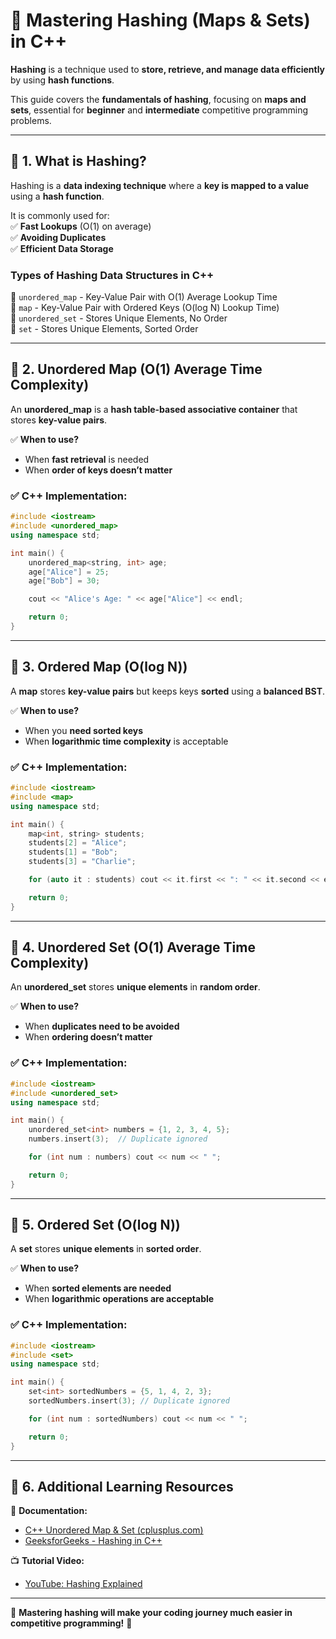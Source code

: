 # 🔑 Mastering Hashing (Maps & Sets) in C++

**Hashing** is a technique used to **store, retrieve, and manage data efficiently** by using **hash functions**.

This guide covers the **fundamentals of hashing**, focusing on **maps and sets**, essential for **beginner** and **intermediate** competitive programming problems.

---

## 🔹 **1. What is Hashing?**

Hashing is a **data indexing technique** where a **key is mapped to a value** using a **hash function**.

It is commonly used for:  
✅ **Fast Lookups** (O(1) on average)  
✅ **Avoiding Duplicates**  
✅ **Efficient Data Storage**  

### **Types of Hashing Data Structures in C++**  
📌 `unordered_map` - Key-Value Pair with O(1) Average Lookup Time  
📌 `map` - Key-Value Pair with Ordered Keys (O(log N) Lookup Time)  
📌 `unordered_set` - Stores Unique Elements, No Order  
📌 `set` - Stores Unique Elements, Sorted Order  

---

## 🔹 **2. Unordered Map (O(1) Average Time Complexity)**
An **unordered_map** is a **hash table-based associative container** that stores **key-value pairs**.

✅ **When to use?**  
- When **fast retrieval** is needed  
- When **order of keys doesn’t matter**  

### ✅ **C++ Implementation:**
```cpp
#include <iostream>
#include <unordered_map>
using namespace std;

int main() {
    unordered_map<string, int> age;
    age["Alice"] = 25;
    age["Bob"] = 30;

    cout << "Alice's Age: " << age["Alice"] << endl;

    return 0;
}
```

---

## 🔹 **3. Ordered Map (O(log N))**
A **map** stores **key-value pairs** but keeps keys **sorted** using a **balanced BST**.

✅ **When to use?**  
- When you **need sorted keys**  
- When **logarithmic time complexity** is acceptable  

### ✅ **C++ Implementation:**
```cpp
#include <iostream>
#include <map>
using namespace std;

int main() {
    map<int, string> students;
    students[2] = "Alice";
    students[1] = "Bob";
    students[3] = "Charlie";

    for (auto it : students) cout << it.first << ": " << it.second << endl;

    return 0;
}
```

---

## 🔹 **4. Unordered Set (O(1) Average Time Complexity)**
An **unordered_set** stores **unique elements** in **random order**.

✅ **When to use?**  
- When **duplicates need to be avoided**  
- When **ordering doesn’t matter**  

### ✅ **C++ Implementation:**
```cpp
#include <iostream>
#include <unordered_set>
using namespace std;

int main() {
    unordered_set<int> numbers = {1, 2, 3, 4, 5};
    numbers.insert(3);  // Duplicate ignored

    for (int num : numbers) cout << num << " ";

    return 0;
}
```

---

## 🔹 **5. Ordered Set (O(log N))**
A **set** stores **unique elements** in **sorted order**.

✅ **When to use?**  
- When **sorted elements are needed**  
- When **logarithmic operations are acceptable**  

### ✅ **C++ Implementation:**
```cpp
#include <iostream>
#include <set>
using namespace std;

int main() {
    set<int> sortedNumbers = {5, 1, 4, 2, 3};
    sortedNumbers.insert(3); // Duplicate ignored

    for (int num : sortedNumbers) cout << num << " ";

    return 0;
}
```

---

## 🔹 **6. Additional Learning Resources**

📘 **Documentation:**  
- [C++ Unordered Map & Set (cplusplus.com)](https://www.cplusplus.com/reference/unordered_map/)  
- [GeeksforGeeks - Hashing in C++](https://www.geeksforgeeks.org/hashing-data-structure/)  

📺 **Tutorial Video:**  
- [YouTube: Hashing Explained](https://www.youtube.com/watch?v=rvdJDijO2Ro)  

---

🚀 **Mastering hashing will make your coding journey much easier in competitive programming!** 🚀  
